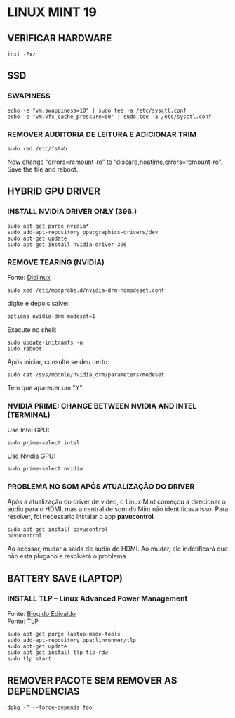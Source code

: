 # LINUX MINT 19 

## VERIFICAR HARDWARE
```shell
inxi -Fxz
```

## SSD
### SWAPINESS
```shell
echo -e "vm.swappiness=10" | sudo tee -a /etc/sysctl.conf
echo -e "vm.vfs_cache_pressure=50" | sudo tee -a /etc/sysctl.conf
```
### REMOVER AUDITORIA DE LEITURA E ADICIONAR TRIM 
```shell
sudo xed /etc/fstab
```
Now change “errors=remount-ro” to “discard,noatime,errors=remount-ro”.    
Save the file and reboot.

## HYBRID GPU DRIVER
### INSTALL NVIDIA DRIVER ONLY (396.)
```shell
sudo apt-get purge nvidia*
sudo add-apt-repository ppa:graphics-drivers/dev
sudo apt-get update
sudo apt-get install nvidia-driver-396
```
### REMOVE TEARING (NVIDIA)
Fonte: [Diolinux](https://www.diolinux.com.br/2018/07/como-resolver-o-problema-de-screen.html)
```shell
sudo xed /etc/modprobe.d/nvidia-drm-nomodeset.conf
```
digite e depois salve: 
```txt
options nvidia-drm modeset=1
```
Execute no shell:
```shell
sudo update-initramfs -u
sudo reboot
```
Após iniciar, consulte se deu certo:
```shell
sudo cat /sys/module/nvidia_drm/parameters/modeset
```
Tem que aparecer um "Y".

### NVIDIA PRIME: CHANGE BETWEEN NVIDIA AND INTEL (TERMINAL)
Use Intel GPU:
```shell
sudo prime-select intel
```
Use Nvidia GPU:
```shell
sudo prime-select nvidia
```
### PROBLEMA NO SOM APÓS ATUALIZAÇÃO DO DRIVER
Após a atualização do driver de video, o Linux Mint começou a direcionar o audio para o HDMI, mas a central de som do Mint não identificava isso. Para resolver, foi necessario instalar o app **pavucontrol**.
```shell
sudo apt-get install pavucontrol
pavucontrol
```
Ao acessar, mudar a saida de audio do HDMI. Ao mudar, ele indetificará que não esta plugado e resolverá o problema.

## BATTERY SAVE (LAPTOP)
### INSTALL TLP – Linux Advanced Power Management
Fonte: [Blog do Edivaldo](https://www.edivaldobrito.com.br/tlp-no-ubuntu/)   
Fonte: [TLP](https://linrunner.de/en/tlp/tlp.html)   
```shell
sudo apt-get purge laptop-mode-tools
sudo add-apt-repository ppa:linrunner/tlp
sudo apt-get update
sudo apt-get install tlp tlp-rdw
sudo tlp start
```
## REMOVER PACOTE SEM REMOVER AS DEPENDENCIAS
```shell
dpkg -P --force-depends foo
```
